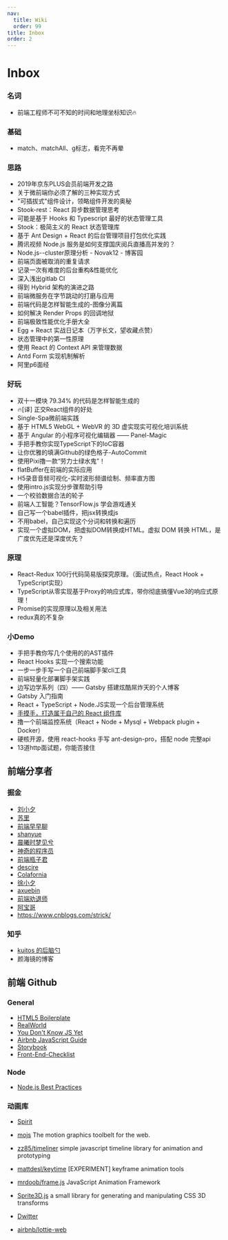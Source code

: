 ```yaml
---
nav:
  title: Wiki
  order: 99
title: Inbox
order: 2
---
```


# Inbox

### 名词

- 前端工程师不可不知的时间和地理坐标知识🔥

### 基础

- match、matchAll、g标志，看完不再晕

### 思路

- 2019年京东PLUS会员前端开发之路
- 关于微前端你必须了解的三种实现方式
- "可插拔式"组件设计，领略组件开发的奥秘
- Stook-rest：React 异步数据管理思考
- 可能是基于 Hooks 和 Typescript 最好的状态管理工具
- Stook：极简主义的 React 状态管理库
- 基于 Ant Design + React 的后台管理项目打包优化实践
- 腾讯视频 Node.js 服务是如何支撑国庆阅兵直播高并发的？
- Node.js--cluster原理分析 - Novak12 - 博客园
- 前端页面被取消的重复请求
- 记录一次有难度的后台重构&性能优化
- 深入浅出gitlab CI
- 得到 Hybrid 架构的演进之路
- 前端微服务在字节跳动的打磨与应用
- 前端代码是怎样智能生成的-图像分离篇
- 如何解决 Render Props 的回调地狱
- 前端极致性能优化手册大全
- Egg + React 实战日记本（万字长文，望收藏点赞）
- 状态管理中的第一性原理
- 使用 React 的 Context API 来管理数据
- Antd Form 实现机制解析
- 阿里p6面经

### 好玩

- 双十一模块 79.34% 的代码是怎样智能生成的
- 🔥[译] 正交React组件的好处
- Single-Spa微前端实践
- 基于 HTML5 WebGL + WebVR 的 3D 虚实现实可视化培训系统
- 基于 Angular 的小程序可视化编辑器 —— Panel-Magic
- 手把手教你实现TypeScript下的IoC容器
- 让你优雅的填满Github的绿色格子-AutoCommit
- 使用Pixi撸一款“劳力士绿水鬼”！
- flatBuffer在前端的实际应用
- H5录音音频可视化-实时波形频谱绘制、频率直方图
- 使用intro.js实现分步骤帮助引导
- 一个校验数据合法的轮子
- 前端人工智能？TensorFlow.js 学会游戏通关
- 自己写一个babel插件，把jsx转换成js
- 不用babel，自己实现这个分词和转换和遍历
- 实现一个虚拟DOM，把虚拟DOM转换成HTML。虚拟 DOM 转换 HTML，是广度优先还是深度优先？

### 原理

- React-Redux 100行代码简易版探究原理。（面试热点，React Hook + TypeScript实现）
- TypeScript从零实现基于Proxy的响应式库，带你彻底搞懂Vue3的响应式原理！
- Promise的实现原理以及相关用法
- redux真的不复杂

### 小Demo

- 手把手教你写几个使用的的AST插件
- React Hooks 实现一个搜索功能
- 一步一步手写一个自己前端脚手架cli工具
- 前端轻量化部署脚手架实践
- 边写边学系列（四）—— Gatsby 搭建炫酷屌炸天的个人博客
- Gatsby 入门指南
- React + TypeScript + Node.JS实现一个后台管理系统
- [手摸手，打造属于自己的 React 组件库](https://github.com/jokingzhang/blog/issues/1)
- 撸一个前端监控系统（React + Node + Mysql + Webpack plugin + Docker）
- 硬核开源，使用 react-hooks 手写 ant-design-pro，搭配 node 完整api
- 13道http面试题，你能否接住



## 前端分享者

### 掘金

- [刘小夕](https://juejin.im/user/5c6256596fb9a049bd42c770)
- [苏里](https://juejin.im/user/582d3b450ce463006ce6d4e9)
- [前端早早聊](https://juejin.im/user/5790c76dc4c9710054f0f58b/posts)
- [shanyue](https://juejin.im/user/56a34361816dfa005925a654/posts)
- [晨曦时梦见兮](https://juejin.im/user/5b13f11d5188257da1245183/posts)
- [神奇的程序员](https://juejin.im/user/5cbbe37c51882532c334c324/posts)
- [前端瓶子君](https://juejin.im/user/5c8f1c6b5188252d65343ff4)
- [descire](https://juejin.im/user/57c5ae26c4c9710061a1defc)
- [Colafornia](https://juejin.im/user/5757aa66a341310061239f33/posts)
- [徐小夕](https://juejin.im/user/5b985481f265da0a87264251)
- [axuebin](https://juejin.im/user/574f910b207703005cd8686a/posts)
- [前端劝退师](https://juejin.im/user/57bd1bdfd342d3006bf76a52)
- [阿宝哥](https://juejin.im/user/764915822103079)
- https://www.cnblogs.com/strick/

### 知乎

- [kuitos 的后脑勺](https://zhuanlan.zhihu.com/kuitos)
- 颜海镜的博客

## 前端 Github

### General

- [HTML5 Boilerplate](https://github.com/h5bp/html5-boilerplate)
- [RealWorld](https://github.com/gothinkster/realworld)
- [You Don't Know JS Yet](https://github.com/getify/You-Dont-Know-JS)
- [Airbnb JavaScript Guide](https://github.com/airbnb/javascript)
- [Storybook](https://github.com/storybookjs/storybook)
- [Front-End-Checklist](https://github.com/thedaviddias/Front-End-Checklist)

### Node

- [Node.js Best Practices](https://github.com/goldbergyoni/nodebestpractices)

### 动画库

- [Spirit](https://spiritapp.io/)
- [mojs](https://github.com/mojs/mojs) The motion graphics toolbelt for the web.

- [zz85/timeliner](https://github.com/zz85/timeliner) simple javascript timeline library for animation and prototyping

- [mattdesl/keytime](https://github.com/mattdesl/keytime) [EXPERIMENT] keyframe animation tools

- [mrdoob/frame.js](https://github.com/mrdoob/frame.js) JavaScript Animation Framework

- [Sprite3D.js](http://minimal.be/lab/Sprite3D/) a small library for generating and manipulating CSS 3D transforms

- [Dwitter](https://www.dwitter.net/)

- [airbnb/lottie-web](https://github.com/airbnb/lottie-web)

